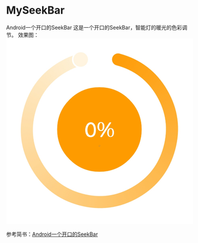 # MySeekBar
Android一个开口的SeekBar
这是一个开口的SeekBar，智能灯的暖光的色彩调节。
效果图：
![效果图](https://github.com/shun1249844726/MySeekBar/blob/master/pic/result.png)

参考简书：[Android一个开口的SeekBar](http://www.jianshu.com/p/02a9a360dcf8)
